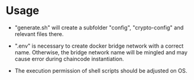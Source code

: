 # Usage 


- "generate.sh" will create a subfolder "config", "crypto-config" and relevant files there. 


- ".env" is necessary to create docker bridge network with a correct name. Otherwise, the bridge network name will be mingled and may cause error during chaincode instantiation. 


- The execution permission of shell scripts should be adjusted on OS. 
